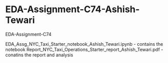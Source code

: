 # EDA-Assignment-C74-Ashish-Tewari
EDA-Assignment-C74

EDA_Assg_NYC_Taxi_Starter_notebook_Ashish_Tewari.ipynb - contains the notebook
Report_NYC_Taxi_Operations_Starter_report_Ashish_Tewari.pdf - conatins the report and analysis
